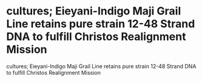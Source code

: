 # cultures; Eieyani-Indigo Maji Grail Line retains pure strain 12-48 Strand DNA to fulfill Christos Realignment Mission

cultures; Eieyani-Indigo Maji Grail Line retains pure strain 12-48 Strand DNA to fulfill Christos Realignment Mission